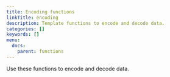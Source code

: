 ```yaml
---
title: Encoding functions
linkTitle: encoding
description: Template functions to encode and decode data.
categories: []
keywords: []
menu:
  docs:
    parent: functions
---
```


Use these functions to encode and decode data.
